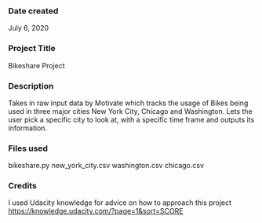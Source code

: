 ### Date created
July 6, 2020

### Project Title
Bikeshare Project

### Description
Takes in raw input data by Motivate which tracks the usage of Bikes being used in
three major cities New York City, Chicago and Washington. Lets the user pick a
specific city to look at, with a specific time frame and outputs its information.
### Files used
bikeshare.py
new_york_city.csv
washington.csv
chicago.csv

### Credits
I used Udacity knowledge for advice on how to approach this project
https://knowledge.udacity.com/?page=1&sort=SCORE
